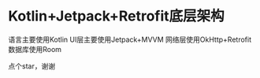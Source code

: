 # Kotlin+Jetpack+Retrofit底层架构
语言主要使用Kotlin
UI层主要使用Jetpack+MVVM
网络层使用OkHttp+Retrofit
数据库使用Room

点个star，谢谢